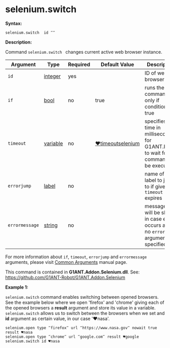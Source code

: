 # selenium.switch

**Syntax:**

```G1ANT
selenium.switch  id ‴‴
```

**Description:**

Command `selenium.switch ` changes current active web browser instance. 

| Argument | Type | Required | Default Value | Description |
| -------- | ---- | -------- | ------------- | ----------- |
|`id`| [integer](https://github.com/G1ANT-Robot/G1ANT.Manual/blob/master/G1ANT-Language/Structures/integer.md) | yes |  | ID of web browser  |
|`if`| [bool](https://github.com/G1ANT-Robot/G1ANT.Manual/blob/master/G1ANT-Language/Structures/bool.md) | no | true | runs the command only if condition is true |
|`timeout`| [variable](https://github.com/G1ANT-Robot/G1ANT.Manual/blob/master/G1ANT-Language/Special-Characters/variable.md) | no | [♥timeoutselenium](https://github.com/G1ANT-Robot/G1ANT.Manual/blob/master/G1ANT-Language/Variables/Special-Variables.md) | specifies time in milliseconds for G1ANT.Robot to wait for the command to be executed |
|`errorjump` | [label](https://github.com/G1ANT-Robot/G1ANT.Manual/blob/master/G1ANT-Language/Structures/label.md) | no | | name of the label to jump to if given `timeout` expires |
|`errormessage`| [string](https://github.com/G1ANT-Robot/G1ANT.Manual/blob/master/G1ANT-Language/Structures/string.md) | no |  | message that will be shown in case error occurs and no `errorjump` argument is specified |

For more information about `if`, `timeout`, `errorjump` and `errormessage` arguments, please visit [Common Arguments](https://github.com/G1ANT-Robot/G1ANT.Manual/blob/master/G1ANT-Language/Common-Arguments.md)  manual page.

This command is contained in **G1ANT.Addon.Selenium.dll**.
See: https://github.com/G1ANT-Robot/G1ANT.Addon.Selenium

**Example 1:**

`selenium.switch` command enables switching between opened browsers. See the example below where we open 'firefox' and 'chrome' giving each of the opened browsers a **result** argument and store its value in a variable. `selenium.switch` allows us to switch between the browsers when we set and **id** argument as certain value, in our case '♥nasa'.

```G1ANT
selenium.open type ‴firefox‴ url ‴https://www.nasa.gov‴ nowait true result ♥nasa
selenium.open type ‴chrome‴ url ‴google.com‴ result ♥google
selenium.switch id ♥nasa
```
